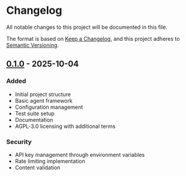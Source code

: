 # Changelog

All notable changes to this project will be documented in this file.

The format is based on [Keep a Changelog](https://keepachangelog.com/en/1.0.0/),
and this project adheres to [Semantic Versioning](https://semver.org/spec/v2.0.0.html).

## [0.1.0] - 2025-10-04

### Added
- Initial project structure
- Basic agent framework
- Configuration management
- Test suite setup
- Documentation
- AGPL-3.0 licensing with additional terms

### Security
- API key management through environment variables
- Rate limiting implementation
- Content validation

[0.1.0]: https://github.com/westbigben/medium-automation/releases/tag/v0.1.0